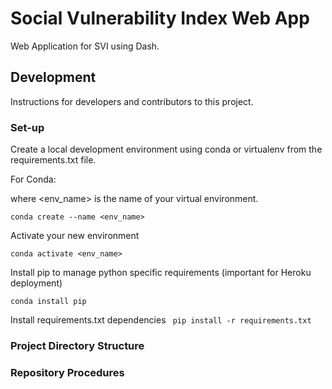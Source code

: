 # Social Vulnerability Index Web App
Web Application for SVI using Dash.

## Development
Instructions for developers and contributors to this project. 

### Set-up

Create a local development environment using conda or virtualenv from the requirements.txt file. 

For Conda:

where <env_name> is the name of your virtual environment.

`conda create --name <env_name> ` 

Activate your new environment

`conda activate <env_name>`

Install pip to manage python specific requirements (important for Heroku deployment)

`conda install pip`

Install requirements.txt dependencies
` pip install -r requirements.txt`

### Project Directory Structure

### Repository Procedures 
